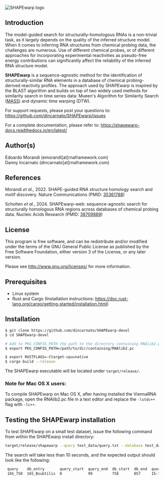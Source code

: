 ![SHAPEwarp logo](http://www.incarnatolab.com/images/software/SHAPEwarp.png)
<br />
## Introduction

The model-guided search for structurally-homologous RNAs is a non-trivial task, as it largely depends on the quality of the inferred structure model. When it comes to inferring RNA structures from chemical probing data, the challenges are numerous. Use of different chemical probes, or of different approaches for incorporating experimental reactivities as pseudo-free energy contributions can significantly affect the reliability of the inferred RNA structure model.

__SHAPEwarp__ is a sequence-agnostic method for the identification of structurally-similar RNA elements in a database of chemical probing-derived reactivity profiles. The approach used by SHAPEwarp is inspired by the BLAST algorithm and builds on top of two widely used methods for similarity search in time series data: Mueen's Algorithm for Similarity Search ([MASS](https://www.cs.unm.edu/~mueen/FastestSimilaritySearch.html)) and dynamic time warping (DTW). 

For support requests, please post your questions to: <https://github.com/dincarnato/SHAPEwarp/issues>

For a complete documentation, please refer to: <https://shapewarp-docs.readthedocs.io/en/latest/>


## Author(s)

Edoardo Morandi (emorandi[at]rnaframework.com)<br/>
Danny Incarnato (dincarnato[at]rnaframework.com)<br/>


## References

Morandi *et al*., 2022. SHAPE-guided RNA structure homology search and motif discovery. Nature Communications (PMID: [35361788](https://pubmed.ncbi.nlm.nih.gov/35361788/))

Scholten *et al*., 2024. SHAPEwarp-web: sequence-agnostic search for structurally homologous RNA regions across databases of chemical probing data. Nucleic Acids Research (PMID: [38709889](https://pubmed.ncbi.nlm.nih.gov/38709889/))


## License

This program is free software, and can be redistribute and/or modified under the terms of the GNU General Public License as published by the Free Software Foundation, either version 3 of the License, or any later version.

Please see <http://www.gnu.org/licenses/> for more information.


## Prerequisites

- Linux system
- Rust and Cargo (Installation instructions: <https://doc.rust-lang.org/cargo/getting-started/installation.html>)


## Installation

```bash
$ git clone https://github.com/dincarnato/SHAPEwarp-devel
$ cd SHAPEwarp-devel

# Add to PKG_CONFIG_PATH the path to the directory containing RNAlib2.pc from the ViennaRNA package
$ export PKG_CONFIG_PATH=/path/to/dir/containing/RNAlib2.pc

$ export RUSTFLAGS=-Ctarget-cpu=native
$ cargo build --release
```

The SHAPEwarp executable will be located under ``target/release/``.<br/>


### Note for Mac OS X users:
To compile SHAPEwarp on Mac OS X, after having installed the ViennaRNA package, open the RNAlib2.pc file in a text editor and replace the ``-lstdc++`` flag with ``-lc++``.</br>


## Testing the SHAPEwarp installation

To test SHAPEwarp on a small test dataset, issue the following command from within the SHAPEwarp install directory:

```bash
target/release/shapewarp --query test_data/query.txt --database test_data/test.db --output test_out --ow
```
The search will take less than 10 seconds, and the expected output should look like the following:

```bash
 query    db_entry       query_start  query_end  db_start  db_end  query_seed  db_seed  score    pvalue    evalue    status
 16S_750  16S_Bsubtilis  0            99         758       857     15-79       773-837  109.103  5.665e-8  1.003e-5  !
```
